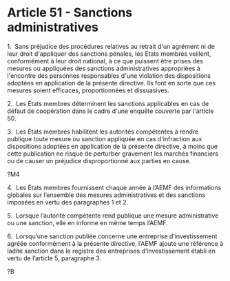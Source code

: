 # Article 51 - Sanctions administratives


1.  Sans préjudice des procédures relatives au retrait d'un agrément ni de leur droit d'appliquer des sanctions pénales, les États membres veillent, conformément à leur droit national, à ce que puissent être prises des mesures ou appliquées des sanctions administratives appropriées à l'encontre des personnes responsables d'une violation des dispositions adoptées en application de la présente directive. Ils font en sorte que ces mesures soient efficaces, proportionnées et dissuasives.

2.  Les États membres déterminent les sanctions applicables en cas de défaut de coopération dans le cadre d'une enquête couverte par l'article 50.

3.  Les États membres habilitent les autorités compétentes à rendre publique toute mesure ou sanction appliquée en cas d'infraction aux dispositions adoptées en application de la présente directive, à moins que cette publication ne risque de perturber gravement les marchés financiers ou de causer un préjudice disproportionné aux parties en cause.

?M4

4.  Les États membres fournissent chaque année à l’AEMF des informations globales sur l’ensemble des mesures administratives et des sanctions imposées en vertu des paragraphes 1 et 2.

5.  Lorsque l’autorité compétente rend publique une mesure administrative ou une sanction, elle en informe en même temps l’AEMF.

6.  Lorsqu’une sanction publiée concerne une entreprise d’investissement agréée conformément à la présente directive, l’AEMF ajoute une référence à ladite sanction dans le registre des entreprises d’investissement établi en vertu de l’article 5, paragraphe 3.

?B
